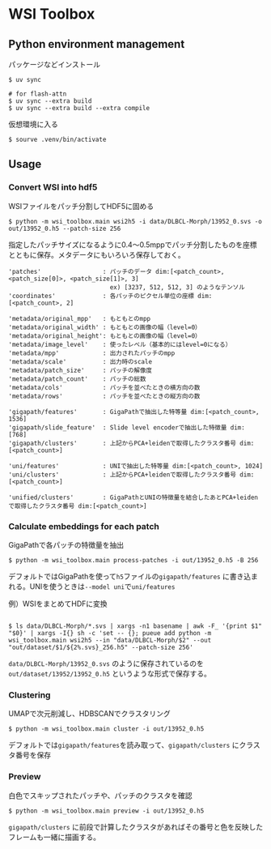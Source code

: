 # WSI Toolbox


## Python environment management

パッケージなどインストール

```
$ uv sync

# for flash-attn
$ uv sync --extra build
$ uv sync --extra build --extra compile
```



仮想環境に入る

```
$ sourve .venv/bin/activate
```



## Usage


### Convert WSI into hdf5

WSIファイルをパッチ分割してHDF5に固める

```
$ python -m wsi_toolbox.main wsi2h5 -i data/DLBCL-Morph/13952_0.svs -o out/13952_0.h5 --patch-size 256
```

指定したパッチサイズになるように0.4〜0.5mppでパッチ分割したものを座標とともに保存。メタデータにもいろいろ保存しておく。

```
'patches'                 : パッチのデータ dim:[<patch_count>, <patch_size[0]>, <patch_size[1]>, 3]
                            ex) [3237, 512, 512, 3] のようなテンソル
'coordinates'             : 各パッチのピクセル単位の座標 dim:[<patch_count>, 2]

'metadata/original_mpp'   : もともとのmpp
'metadata/original_width' : もともとの画像の幅（level=0）
'metadata/original_height': もともとの画像の幅（level=0）
'metadata/image_level'    : 使ったレベル（基本的にはlevel=0になる）
'metadata/mpp'            : 出力されたパッチのmpp
'metadata/scale'          : 出力時のscale
'metadata/patch_size'     : パッチの解像度
'metadata/patch_count'    : パッチの総数
'metadata/cols'           : パッチを並べたときの横方向の数
'metadata/rows'           : パッチを並べたときの縦方向の数

'gigapath/features'       : GigaPathで抽出した特等量 dim:[<patch_count>, 1536]
'gigapath/slide_feature'  : Slide level encoderで抽出した特徴量 dim: [768]
'gigapath/clusters'       : 上記からPCA+leidenで取得したクラスタ番号 dim:[<patch_count>]

'uni/features'            : UNIで抽出した特等量 dim:[<patch_count>, 1024]
'uni/clusters'            : 上記からPCA+leidenで取得したクラスタ番号 dim:[<patch_count>]

'unified/clusters'        : GigaPathとUNIの特徴量を結合したあとPCA+leidenで取得したクラスタ番号 dim:[<patch_count>]
```


### Calculate embeddings for each patch

GigaPathで各パッチの特徴量を抽出

```
$ python -m wsi_toolbox.main process-patches -i out/13952_0.h5 -B 256
```

デフォルトではGigaPathを使って`h5`ファイルの`gigapath/features` に書き込まれる。UNIを使うときは`--model uni`で`uni/features`


例）WSIをまとめてHDFに変換

```

$ ls data/DLBCL-Morph/*.svs | xargs -n1 basename | awk -F_ '{print $1" "$0}' | xargs -I{} sh -c 'set -- {}; pueue add python -m wsi_toolbox.main wsi2h5 --in "data/DLBCL-Morph/$2" --out "out/dataset/$1/${2%.svs}_256.h5" --patch-size 256'
```

`data/DLBCL-Morph/13952_0.svs` のように保存されているのを `out/dataset/13952/13952_0.h5` というような形式で保存する。

### Clustering

UMAPで次元削減し、HDBSCANでクラスタリング

```
$ python -m wsi_toolbox.main cluster -i out/13952_0.h5
```

デフォルトでは`gigapath/features`を読み取って、`gigapath/clusters` にクラスタ番号を保存


### Preview

白色でスキップされたパッチや、パッチのクラスタを確認

```
$ python -m wsi_toolbox.main preview -i out/13952_0.h5
```

`gigapath/clusters` に前段で計算したクラスタがあればその番号と色を反映したフレームも一緒に描画する。
